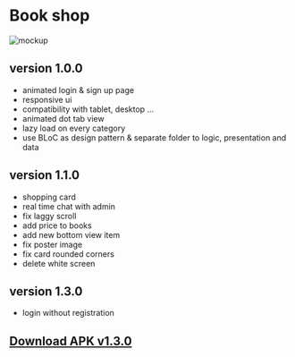 # Book shop

![mockup](https://github.com/yazdanMhmmdi/book_shop/assets/71337251/9d8c3e9d-c8e6-4c25-832b-6666f3b11d3b)
## version 1.0.0
- animated login & sign up page
- responsive ui
- compatibility with tablet, desktop ...
- animated dot tab view
- lazy load on every category
- use BLoC as design pattern & separate folder to logic, presentation and data
## version 1.1.0
- shopping card
- real time chat with admin
- fix laggy scroll
- add price to books
- add new bottom view item
- fix poster image
- fix card rounded corners
- delete white screen 
## version 1.3.0
- login without registration

## [Download APK v1.3.0](http://yazdanmohammadi.ir/download/book_shop_v1.3.0_arm64-v8a-release.apk)


